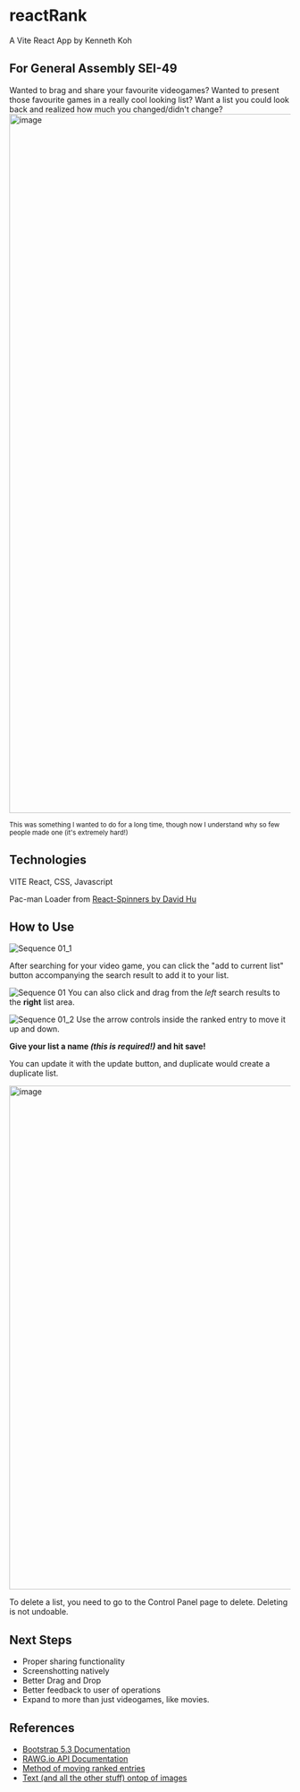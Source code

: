 
# reactRank 
 A Vite React App by Kenneth Koh
## For General Assembly SEI-49
Wanted to brag and share your favourite videogames? Wanted to present those favourite games in a really cool looking list?
Want a list you could look back and realized how much you changed/didn't change? 
<img width="1249" alt="image" src="https://github.com/kkyz13/reactRank/assets/155720573/fa8ce015-c7e0-4e36-b344-001df03fad3d">


<sup>This was something I wanted to do for a long time, though now I understand why so few people made one (it's extremely hard!)</sup>

## Technologies
VITE React, CSS, Javascript

Pac-man Loader from [React-Spinners by David Hu](https://www.davidhu.io/react-spinners/)
## How to Use
![Sequence 01_1](https://github.com/kkyz13/reactRank/assets/155720573/a3a83c1f-3723-4d83-8884-d602751ad4ed)

After searching for your video game, you can click the "add to current list" button accompanying the search result to add it to your list.

![Sequence 01](https://github.com/kkyz13/reactRank/assets/155720573/84ee5f8a-1d0d-41a6-b8cf-0922329060cf)
You can also click and drag from the _left_ search results to the **right** list area.

![Sequence 01_2](https://github.com/kkyz13/reactRank/assets/155720573/be6e2676-ba02-4133-a134-9d08ad416bf5)
Use the arrow controls inside the ranked entry to move it up and down.

**Give your list a name _(this is required!)_ and hit save!** 

You can update it with the update button, and duplicate would create a duplicate list.

<img width="900" alt="image" src="https://github.com/kkyz13/reactRank/assets/155720573/d94cca1e-03d6-4a28-ad9a-40340a46043c">

To delete a list, you need to go to the Control Panel page to delete. Deleting is not undoable.


## Next Steps
 - Proper sharing functionality
 - Screenshotting natively 
 - Better Drag and Drop
 - Better feedback to user of operations
 - Expand to more than just videogames, like movies.
## References

  - [Bootstrap 5.3 Documentation](https://getbootstrap.com/docs/5.3/getting-started/introduction/)
   - [RAWG.io API Documentation](https://api.rawg.io/docs/)
   - [Method of moving ranked entries](https://stackoverflow.com/questions/5306680/move-an-array-element-from-one-array-position-to-another)
   - [Text (and all the other stuff) ontop of images](https://www.w3schools.com/howto/howto_css_image_text.asp)
